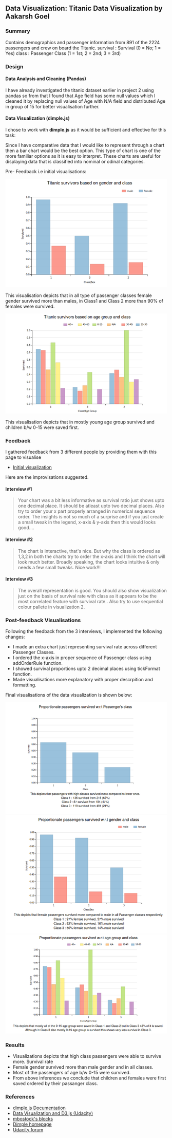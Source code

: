 ## Data Visualization: Titanic Data Visualization by Aakarsh Goel

### Summary

Contains demographics and passenger information from 891 of the 2224 passengers and crew on board the Titanic. survival : Survival (0 = No; 1 = Yes) class : Passenger Class (1 = 1st; 2 = 2nd; 3 = 3rd)

### Design

####  Data Analysis and Cleaning (Pandas)

I have already investigated the titanic dataset earlier in project 2 using pandas so from that I found that Age field has some null values which I cleaned it by replacing null values of Age with N/A field and distributed Age in group of 15 for better visualisation further.


#### Data Visualization (dimple.js)

I chose to work with **dimple.js** as it would be sufficient and effective for this task:

Since I have comparative data that I would like to represent through a chart then a bar chart would be the best option. This type of chart is one of the more familiar options as it is easy to interpret. These charts are useful for displaying data that is classified into nominal or odinal categories. 

Pre- Feedback i.e initial visualisations:

![First Chart](data/init1.png)

This visualisation depicts that in all type of passenger classes female gender survived more than males, in Class1 and Class 2 more than 90% of females were survived.

![Second Chart](data/init2.png)

This visualisation depicts that in mostly young age group survived and children b/w 0-15 were saved first.

### Feedback

I gathered feedback from 3 different people by providing them with this page to visualise

- [Initial visualization](https://bl.ocks.org/aakarshgoel96/becb21ee667b49cfd4c927b5aa98390c)


Here are the improvisations suggested. 

#### Interview #1

> Your chart was a bit less informative as survival ratio just shows upto one decimal place. It should be atleast upto two decimal places. Also try to order your x part properly arranged in numerical sequence order. The insights is not so much of a surprise and if you just create a small tweak in the legend, x-axis & y-axis then this would looks good....

#### Interview #2

> The chart is interactive, that's nice. But why the class is ordered as 1,3,2  in both the charts try to order the x-axis and I think the chart will look much better. Broadly speaking, the chart looks intuitive & only needs a few small tweaks. Nice work!!!

#### Interview #3

> The overall representation is good. You should also show visualization just on the basis of survival rate with class as it appears to be the most correlated feature with survival rate..
Also try to use sequential colour pallete in visualization 2.

### Post-feedback Visualisations

Following the feedback from the 3 interviews, I implemented the following changes:

- I made an extra chart just representing survival rate across different Passenger Classes.
- I ordered the x-axis in proper sequence of Passenger class using addOrderRule function.
- I showed survival proportions upto 2 decimal places using tickFormat function.
- Made visualisations more explanatory with proper descrpition and formatting.

Final visualisations of the data visualization is shown below:

![Final Chart 1](data/fin1.png)
![Final Chart 2](data/fin2.png)
![Final Chart 3](data/fin3.png)

### Results

- Visualizations depicts that high class passengers were able to survive more. Survival rate
- Female gender survived more than male gender and in all classes.
- Most of the passengers of age b/w 0-15 were survived.
- From above inferences we conclude that children and females were first saved ordered by their passanger class.

### References

- [dimple.js Documentation](http://dimplejs.org/)
- [Data Visualization and D3.js (Udacity)](https://www.udacity.com/course/viewer#!/c-ud507-nd)
- [mbostock's blocks](http://bl.ocks.org/mbostock)
- [Dimple homepage](http://dimplejs.org/examples_viewer.html?id=bars_vertical_grouped)
- [Udacity forum](discussions.udacity.com)

